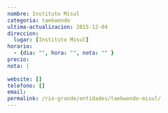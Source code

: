 ```yaml
---
nombre: Instituto Misul
categoria: taekwondo
ultima-actualizacion: 2015-12-04
direccion: 
  lugar: [Instituto Misul]
horario: 
  - {dia: "", hora: "", nota: "" }
precio: 
nota: | 
  
website: []
telefono: []
email: 
permalink: /rio-grande/entidades/taekwondo-misul/
---
```


